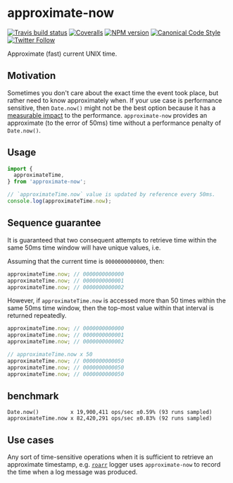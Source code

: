 # approximate-now

[![Travis build status](http://img.shields.io/travis/gajus/approximate-now/master.svg?style=flat-square)](https://travis-ci.org/gajus/approximate-now)
[![Coveralls](https://img.shields.io/coveralls/gajus/approximate-now.svg?style=flat-square)](https://coveralls.io/github/gajus/approximate-now)
[![NPM version](http://img.shields.io/npm/v/approximate-now.svg?style=flat-square)](https://www.npmjs.org/package/approximate-now)
[![Canonical Code Style](https://img.shields.io/badge/code%20style-canonical-blue.svg?style=flat-square)](https://github.com/gajus/canonical)
[![Twitter Follow](https://img.shields.io/twitter/follow/kuizinas.svg?style=social&label=Follow)](https://twitter.com/kuizinas)

Approximate (fast) current UNIX time.

## Motivation

Sometimes you don't care about the exact time the event took place, but rather need to know approximately when. If your use case is performance sensitive, then `Date.now()` might not be the best option because it has a [measurable impact](#benchmark) to the performance. `approximate-now` provides an approximate (to the error of 50ms) time without a performance penalty of `Date.now()`.

## Usage

```js
import {
  approximateTime,
} from 'approximate-now';

// `approximateTime.now` value is updated by reference every 50ms.
console.log(approximateTime.now);

```

## Sequence guarantee

It is guaranteed that two consequent attempts to retrieve time within the same 50ms time window will have unique values, i.e.

Assuming that the current time is `0000000000000`, then:

```js
approximateTime.now; // 0000000000000
approximateTime.now; // 0000000000001
approximateTime.now; // 0000000000002

```

However, if `approximateTime.now` is accessed more than 50 times within the same 50ms time window, then the top-most value within that interval is returned repeatedly.

```js
approximateTime.now; // 0000000000000
approximateTime.now; // 0000000000001
approximateTime.now; // 0000000000002

// approximateTime.now x 50
approximateTime.now; // 0000000000050
approximateTime.now; // 0000000000050
approximateTime.now; // 0000000000050

```

## benchmark

```
Date.now()          x 19,900,411 ops/sec ±0.59% (93 runs sampled)
approximateTime.now x 82,420,291 ops/sec ±0.83% (92 runs sampled)

```

## Use cases

Any sort of time-sensitive operations when it is sufficient to retrieve an approximate timestamp, e.g. [`roarr`](https://github.com/gajus/roarr) logger uses `approximate-now` to record the time when a log message was produced.
